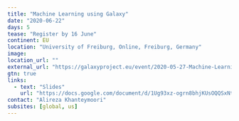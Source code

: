 ```yaml
---
title: "Machine Learning using Galaxy"
date: "2020-06-22"
days: 5
tease: "Register by 16 June"
continent: EU
location: "University of Freiburg, Online, Freiburg, Germany"
image: 
location_url: ""
external_url: "https://galaxyproject.eu/event/2020-05-27-Machine-Learning-Elixir/"
gtn: true
links:
  - text: "Slides"
    url: "https://docs.google.com/document/d/1Ug93xz-ogrn8bhjKUsOQQSxNtWZoR3gFOfOHXs4F1nc/preview"
contact: "Alireza Khanteymoori"
subsites: [global, us]
---
```

